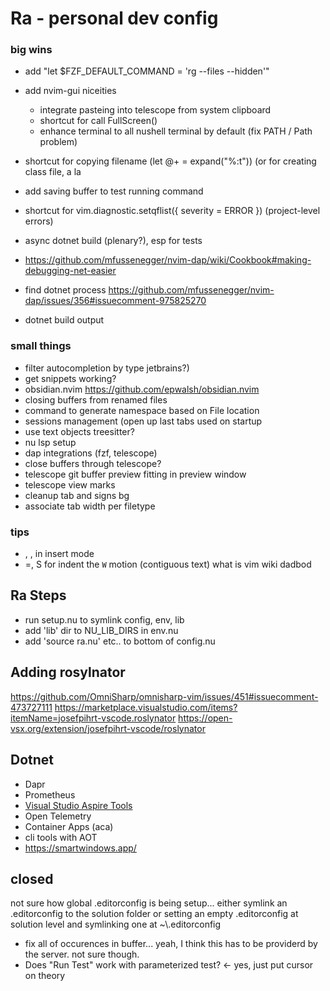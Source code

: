 # Ra - personal dev config

### big wins
- add "let $FZF_DEFAULT_COMMAND = 'rg --files --hidden'"
- add nvim-gui niceities
    - integrate pasteing into telescope from system clipboard
    - shortcut for call FullScreen()
    - enhance terminal to all nushell terminal by default (fix PATH / Path problem)

- shortcut for copying filename (let @+ = expand("%:t")) (or for creating class file, a la
- add saving buffer to test running command
- shortcut for vim.diagnostic.setqflist({ severity = ERROR }) (project-level errors)
- async dotnet build (plenary?), esp for tests
- https://github.com/mfussenegger/nvim-dap/wiki/Cookbook#making-debugging-net-easier
- find dotnet process https://github.com/mfussenegger/nvim-dap/issues/356#issuecomment-975825270
- dotnet build output

### small things
- filter autocompletion by type
  jetbrains?)
- get snippets working?
- obsidian.nvim https://github.com/epwalsh/obsidian.nvim
- closing buffers from renamed files
- command to generate namespace based on File location
- sessions management (open up last tabs used on startup
- use text objects treesitter?
- nu lsp setup
- dap integrations (fzf, telescope)
- close buffers through telescope?
- telescope git buffer preview fitting in preview window
- telescope view marks
- cleanup tab and signs bg
- associate tab width per filetype

### tips
- <C-o>, <c-w>, <c-h> in insert mode
- =, S for indent
the `W` motion (contiguous text)
what is vim wiki
dadbod


## Ra Steps
- run setup.nu to symlink config, env, lib
- add 'lib' dir to NU_LIB_DIRS in env.nu
- add 'source ra.nu' etc.. to bottom of config.nu

## Adding rosylnator
https://github.com/OmniSharp/omnisharp-vim/issues/451#issuecomment-473727111
https://marketplace.visualstudio.com/items?itemName=josefpihrt-vscode.roslynator
https://open-vsx.org/extension/josefpihrt-vscode/roslynator

## Dotnet 

- Dapr
- Prometheus
- [Visual Studio Aspire Tools](https://learn.microsoft.com/en-us/dotnet/aspire/setup-tooling?tabs=visual-studio#visual-studio-tooling)
- Open Telemetry
- Container Apps (aca)
- cli tools with AOT
- https://smartwindows.app/


## closed
not sure how global .editorconfig is being setup...
either symlink an .editorconfig to the solution folder
or setting an empty .editorconfig at solution level and symlinking one at ~\\.editorconfig

- fix all of occurences in buffer... yeah, I think this has to be providerd by the server. not sure though. 
- Does "Run Test" work with parameterized test? <- yes, just put cursor on theory
